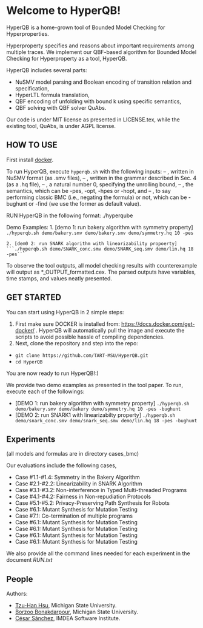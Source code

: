# Welcome to HyperQB!

HyperQB is a home-grown tool of Bounded Model Checking for Hyperproperties.

Hyperproperty specifies and reasons about important requirements among multiple traces.
We implement our QBF-based algorithm for Bounded Model Checking for Hyperproperty as a tool, HyperQB.

HyperQB includes several parts:
- NuSMV model parsing and Boolean encoding of transition relation and specification,
- HyperLTL formula translation,
- QBF encoding of unfolding with bound k using specific semantics,
- QBF solving with QBF solver QuAbs.  

Our code is under MIT license as presented in LICENSE.tex,
while the existing tool, QuAbs, is under AGPL license.  



## HOW TO USE
First install [docker](https://docs.docker.com/get-docker/).

To run HyperQB, execute ```hyperqb.sh``` with the following inputs:
    – <list of models>, written in NuSMV format (as .smv files),
    – <formula>, written in the grammar described in Sec. 4 (as a .hq file),
    – <k>, a natural number 0, specifying the unrolling bound,
    – <sem>, the semantics, which can be -pes, -opt, -hpes or -hopt, and
    – <mode>, to say performing classic BMC (i.e., negating the formula) or not,
    which can be -bughunt or -find (we use the former as default value).  
    
RUN HyperQB in the following format:
    ./hyperqube <list of models> <formula> <k> <sem> <mode>
    
Demo Examples:
    1. [demo 1: run bakery algorithm with symmetry property]
    ```./hyperqb.sh demo/bakery.smv demo/bakery.smv demo/symmetry.hq 10 -pes```
    
    2. [dem0 2: run SNARK algorithm with linearizability propoerty]
    ```./hyperqb.sh demo/SNARK_conc.smv demo/SNARK_seq.smv demo/lin.hq 18 -pes```    


To observe the tool outputs, all model checking results with counterexample will output as *_OUTPUT_formatted.cex. The parsed outputs have variables, time stamps, and values neatly presented.


## GET STARTED
You can start using HyperQB in 2 simple steps:		

1. First make sure DOCKER is installed from: https://docs.docker.com/get-docker/ . HyperQB will automatically pull the image and execute the scripts to avoid possible hassle of compiling dependencies.
2. Next, clone the repository and step into the repo:
- ```git clone https://github.com/TART-MSU/HyperQB.git```
- ```cd HyperQB```

You are now ready to run HyperQB!:)


We provide two demo examples as presented in the tool paper.
To run, execute each of the followings:
- [DEMO 1: run bakery algorithm with symmetry property]
```./hyperqb.sh demo/bakery.smv demo/bakery demo/symmetry.hq 10 -pes -bughunt```
- [DEMO 2: run SNARK1 with linearizabilty property]
```./hyperqb.sh demo/snark_conc.smv demo/snark_seq.smv demo/lin.hq 18 -pes -bughunt```


## Experiments
(all models and formulas are in directory cases_bmc)

Our evaluations include the following cases,<br/>
- Case #1.1-#1.4: Symmetry in the Bakery Algorithm<br/>
- Case #2.1-#2.2: Linearizability in SNARK Algorithm<br/>
- Case #3.1-#3.2: Non-interference in Typed Multi-threaded Programs<br/>
- Case #4.1-#4.2: Fairness in Non-repudiation Protocols<br/>
- Case #5.1-#5.2: Privacy-Preserving Path Synthesis for Robots<br/>
- Case #6.1: Mutant Synthesis for Mutation Testing<br/>
- Case #7.1: Co-termination of multiple programs<br/>
- Case #6.1: Mutant Synthesis for Mutation Testing<br/>
- Case #6.1: Mutant Synthesis for Mutation Testing<br/>
- Case #6.1: Mutant Synthesis for Mutation Testing<br/>
- Case #6.1: Mutant Synthesis for Mutation Testing<br/>





We also provide all the command lines needed for each experiment in the document *RUN.txt*


## People
Authors:
- [Tzu-Han Hsu](https://tzuhancs.github.io/), Michigan State University.
- [Borzoo Bonakdarpour](http://www.cse.msu.edu/~borzoo/), Michigan State University.
- [César Sánchez](https://software.imdea.org/~cesar/), IMDEA Software Institute.
